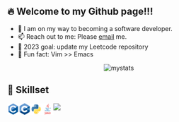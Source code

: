 ## 🔥 Welcome to my Github page!!!

- 🔫 I am on my way to becoming a software developer.
- 📫 Reach out to me: Please [email](mailto:ryan.hsu06190619@gmail.com) me.
- 🎒 2023 goal: update my Leetcode repository
- 🤡 Fun fact: Vim >> Emacs
<p align="center"> <img src="https://github-readme-stats.vercel.app/api?username=KaidenHsu&show_icons=true&theme=cobalt&hide=prs,contribs" alt="mystats" /></p>

## 🔨 Skillset

<img align="left" alt="c" width="26px" src="https://github.com/devicons/devicon/blob/master/icons/c/c-original.svg" />
<img align="left" alt="cplusplus" width="26px" src="https://github.com/devicons/devicon/blob/master/icons/cplusplus/cplusplus-original.svg" />
<img align="left" alt="Terminal" width="26px" src="https://github.com/devicons/devicon/blob/master/icons/python/python-original.svg" />
<img align="left" alt="vim" width="26px" src="https://github.com/devicons/devicon/blob/master/icons/java/java-original-wordmark.svg" />
<img align="linux" width="33px" src="https://cdn.jsdelivr.net/gh/devicons/devicon/icons/linux/linux-original.svg" />
